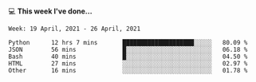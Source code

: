 💻 **This week I've done...**

<!--START_SECTION:waka-->
```text
Week: 19 April, 2021 - 26 April, 2021

Python      12 hrs 7 mins       ████████████████████░░░░░   80.09 % 
JSON        56 mins             █░░░░░░░░░░░░░░░░░░░░░░░░   06.18 % 
Bash        40 mins             █░░░░░░░░░░░░░░░░░░░░░░░░   04.50 % 
HTML        27 mins             ░░░░░░░░░░░░░░░░░░░░░░░░░   02.97 % 
Other       16 mins             ░░░░░░░░░░░░░░░░░░░░░░░░░   01.78 %
```
<!--END_SECTION:waka-->
